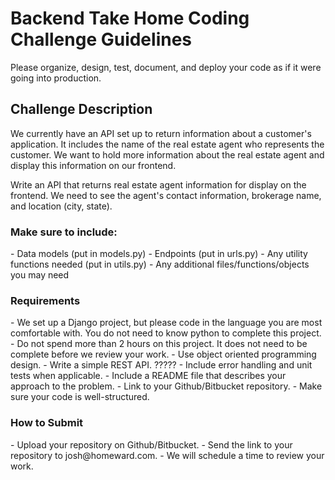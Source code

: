 <h1>Backend Take Home Coding Challenge Guidelines</h1>

Please organize, design, test, document, and deploy your code as if it were going into production.

<h2>Challenge Description</h2>

We currently have an API set up to return information about a customer's application. It includes the name of
the real estate agent who represents the customer. We want to hold more information about the real estate agent and
display this information on our frontend.

Write an API that returns real estate agent information for display on the frontend. We need to see the agent's contact
information, brokerage name, and location (city, state).

<h3>Make sure to include:</h3>
- Data models (put in models.py)
- Endpoints (put in urls.py)
- Any utility functions needed (put in utils.py)
- Any additional files/functions/objects you may need

<h3>Requirements</h3>
- We set up a Django project, but please code in the language you are most comfortable with. You do not need to know
  python to complete this project.
- Do not spend more than 2 hours on this project. It does not need to be complete before we review your work.
- Use object oriented programming design.
- Write a simple REST API. ?????
- Include error handling and unit tests when applicable.
- Include a README file that describes your approach to the problem.
- Link to your Github/Bitbucket repository.
- Make sure your code is well-structured.

<h3>How to Submit</h3>
- Upload your repository on Github/Bitbucket.
- Send the link to your repository to josh@homeward.com.
- We will schedule a time to review your work.
